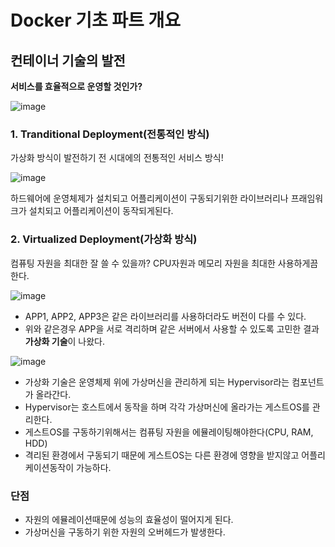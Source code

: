# Docker 기초 파트 개요

## 컨테이너 기술의 발전
**서비스를 효율적으로 운영할 것인가?**


![image](https://user-images.githubusercontent.com/113662725/218785341-b36dab92-12f4-4b63-b83b-fad24cae4d39.png)

### 1. Tranditional Deployment(전통적인 방식)
가상화 방식이 발전하기 전 시대에의 전통적인 서비스 방식!

![image](https://user-images.githubusercontent.com/113662725/218785846-6c6efceb-9f39-4240-a143-a86e0f2120d3.png)

하드웨어에 운영체제가 설치되고 어플리케이션이 구동되기위한 라이브러리나 프래임워크가 설치되고 어플리케이션이 동작되게된다.

### 2. Virtualized Deployment(가상화 방식)

컴퓨팅 자원을 최대한 잘 쓸 수 있을까? CPU자원과 메모리 자원을 최대한 사용하게끔 한다.

![image](https://user-images.githubusercontent.com/113662725/219070187-872870c4-825a-479f-a58f-8c07c89c9289.png)
- APP1, APP2, APP3은 같은 라이브러리를 사용하더라도 버전이 다를 수 있다.
- 위와 같은경우 APP을 서로 격리하며 같은 서버에서 사용할 수 있도록 고민한 결과 **가상화 기술**이 나왔다.

![image](https://user-images.githubusercontent.com/113662725/219071286-3d234cf7-5ae7-45ff-8358-5620470e733f.png)
- 가상화 기술은 운영체제 위에 가상머신을 관리하게 되는 Hypervisor라는 컴포넌트가 올라간다.
- Hypervisor는 호스트에서 동작을 하며 각각 가상머신에 올라가는 게스트OS를 관리한다.
- 게스트OS를 구동하기위해서는 컴퓨팅 자원을 에뮬레이팅해야한다(CPU, RAM, HDD)
- 격리된 환경에서 구동되기 때문에 게스트OS는 다른 환경에 영향을 받지않고 어플리케이션동작이 가능하다.


### 단점
- 자원의 에뮬레이션때문에 성능의 효율성이 떨어지게 된다.
- 가상머신을 구동하기 위한 자원의 오버헤드가 발생한다.
